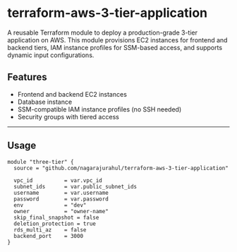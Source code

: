 # terraform-aws-3-tier-application

A reusable Terraform module to deploy a production-grade 3-tier application on AWS. This module provisions EC2 instances for frontend and backend tiers, IAM instance profiles for SSM-based access, and supports dynamic input configurations.

## Features

- Frontend and backend EC2 instances
- Database instance
- SSM-compatible IAM instance profiles (no SSH needed)
- Security groups with tiered access

---

## Usage

```hcl
module "three-tier" {
  source = "github.com/nagarajurahul/terraform-aws-3-tier-application"

  vpc_id          = var.vpc_id
  subnet_ids      = var.public_subnet_ids
  username        = var.username
  password        = var.password
  env             = "dev"
  owner           = "owner-name"
  skip_final_snapshot = false
  deletion_protection = true
  rds_multi_az    = false
  backend_port    = 3000
}
